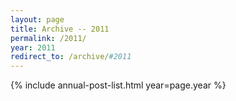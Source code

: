 ```yaml
---
layout: page
title: Archive -- 2011
permalink: /2011/
year: 2011
redirect_to: /archive/#2011
---
```


{% include annual-post-list.html year=page.year %}
